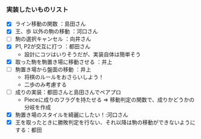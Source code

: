 ### 実装したいものリスト
- [x] ライン移動の関数 ：島田さん
- [x] 王、歩 以外の駒の移動 ：河口さん
- [ ] 駒の選択キャンセル ：向井さん
- [x] P1, P2が交互に打つ ：都田さん
  - 設計にコツはいりそうだが、実装自体は簡単そう
- [x] 取った駒を駒置き場に移動させる ：井上
- [ ] 駒置き場から盤面の移動 ：井上
  - 将棋のルールをおさらいしよう！
  - 二歩のみ考慮する
- [ ] 成りの実装：都田さんと島田さんでペアプロ
  - Pieceに成りのフラグを持たせる ⇒ 移動判定の関数で、成りかどうかの分岐を作成
- [x] 駒置き場のスタイルを綺麗にしたい！:河口さん
- [x] 王を取ったときに勝敗判定を行ない、それ以降は駒の移動ができないようにする：都田
